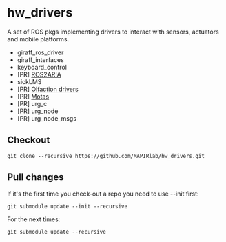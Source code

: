 # hw_drivers
A set of ROS pkgs implementing drivers to interact with sensors, actuators and mobile platforms.
  - giraff_ros_driver
  - giraff_interfaces
  - keyboard_control
  - [PR] [ROS2ARIA](https://github.com/MAPIRlab/ros2aria)
  - sickLMS
  - [PR] [Olfaction drivers](https://github.com/MAPIRlab/hw_drivers_olfaction)
  - [PR] [Motas](https://github.com/MAPIRlab/Motas)
  - [PR] urg_c
  - [PR] urg_node
  - [PR] urg_node_msgs

## Checkout
```
git clone --recursive https://github.com/MAPIRlab/hw_drivers.git
```
## Pull changes
If it's the first time you check-out a repo you need to use --init first:
```
git submodule update --init --recursive
```
For the next times:
```
git submodule update --recursive